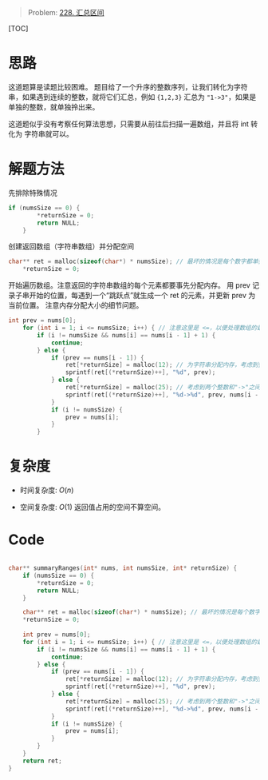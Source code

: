 > Problem: [228. 汇总区间](https://leetcode.cn/problems/summary-ranges/description/)

[TOC]

# 思路
这道题算是读题比较困难。
题目给了一个升序的整数序列，让我们转化为字符串，如果遇到连续的整数，就将它们汇总，例如 `{1,2,3}` 汇总为 `"1->3"`，如果是单独的整数，就单独拎出来。

这道题似乎没有考察任何算法思想，只需要从前往后扫描一遍数组，并且将 int 转化为 字符串就可以。

# 解题方法
先排除特殊情况
```c
if (numsSize == 0) {
        *returnSize = 0;
        return NULL;
    }
```
创建返回数组（字符串数组）并分配空间
```c
char** ret = malloc(sizeof(char*) * numsSize); // 最坏的情况是每个数字都单独成为一个范围
    *returnSize = 0;
```

开始遍历数组。注意返回的字符串数组的每个元素都要事先分配内存。
用 prev 记录子串开始的位置，每遇到一个“跳跃点”就生成一个 ret 的元素，并更新 prev 为当前位置。
注意内存分配大小的细节问题。
```c
int prev = nums[0];
    for (int i = 1; i <= numsSize; i++) { // 注意这里是 <=，以便处理数组的最后一个元素
        if (i != numsSize && nums[i] == nums[i - 1] + 1) {
            continue;
        } else {
            if (prev == nums[i - 1]) {
                ret[*returnSize] = malloc(12); // 为字符串分配内存，考虑到整数可能的最大长度
                sprintf(ret[(*returnSize)++], "%d", prev);
            } else {
                ret[*returnSize] = malloc(25); // 考虑到两个整数和"->"之间的长度
                sprintf(ret[(*returnSize)++], "%d->%d", prev, nums[i - 1]);
            }
            if (i != numsSize) {
                prev = nums[i];
            }
        }
```
# 复杂度
- 时间复杂度: 
$O(n)$

- 空间复杂度: 
$O(1)$
返回值占用的空间不算空间。

# Code
```C []

char** summaryRanges(int* nums, int numsSize, int* returnSize) {
    if (numsSize == 0) {
        *returnSize = 0;
        return NULL;
    }

    char** ret = malloc(sizeof(char*) * numsSize); // 最坏的情况是每个数字都单独成为一个范围
    *returnSize = 0;
    
    int prev = nums[0];
    for (int i = 1; i <= numsSize; i++) { // 注意这里是 <=，以便处理数组的最后一个元素
        if (i != numsSize && nums[i] == nums[i - 1] + 1) {
            continue;
        } else {
            if (prev == nums[i - 1]) {
                ret[*returnSize] = malloc(12); // 为字符串分配内存，考虑到整数可能的最大长度
                sprintf(ret[(*returnSize)++], "%d", prev);
            } else {
                ret[*returnSize] = malloc(25); // 考虑到两个整数和"->"之间的长度
                sprintf(ret[(*returnSize)++], "%d->%d", prev, nums[i - 1]);
            }
            if (i != numsSize) {
                prev = nums[i];
            }
        }
    }
    return ret;
}
```
